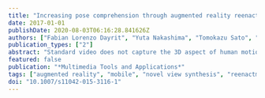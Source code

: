 ```yaml
---
title: "Increasing pose comprehension through augmented reality reenactment"
date: 2017-01-01
publishDate: 2020-08-03T06:16:28.841626Z
authors: ["Fabian Lorenzo Dayrit", "Yuta Nakashima", "Tomokazu Sato", "Naokazu Yokoya"]
publication_types: ["2"]
abstract: "Standard video does not capture the 3D aspect of human motion, which is important for comprehension of motion that may be ambiguous. In this paper, we apply augmented reality (AR) techniques to give viewers insight into 3D motion by allowing them to manipulate the viewpoint of a motion sequence of a human actor using a handheld mobile device. The motion sequence is captured using a single RGB-D sensor, which is easier for a general user, but presents the unique challenge of synthesizing novel views using images captured from a single viewpoint. To address this challenge, our proposed system reconstructs a 3D model of the actor, then uses a combination of the actor's pose and viewpoint similarity to find appropriate images to texture it. The system then renders the 3D model on the mobile device using visual SLAM to create a map in order to use it to estimate the mobile device's camera pose relative to the original capturing environment. We call this novel view of a moving human actor a reenactment, and evaluate its usefulness and quality with an experiment and a survey."
featured: false
publication: "*Multimedia Tools and Applications*"
tags: ["augmented reality", "mobile", "novel view synthesis", "reenactment"]
doi: "10.1007/s11042-015-3116-1"
---
```


